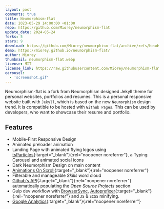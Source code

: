 ```yaml
---
layout: post
comments: true
title: Neumorphism-flat
date: 2023-05-29 14:00:00 +01:00
repo: https://github.com/Miorey/neumorphism-flat
update_date: 2024-05-24
forks: 5
stars: 9
download: https://github.com/Miorey/neumorphism-flat/archive/refs/heads/master.zip
demo: https://miorey.github.io/neumorphism-flat/
author: Miorey
thumbnail: neumorphism-flat.webp
license: MIT
license_link: https://raw.githubusercontent.com/Miorey/neumorphism-flat/master/LICENSE
carousel:
  - 'screenshot.gif'
---
```


Neumorphism-flat is a fork from Neumorphism designed Jekyll theme for personal websites, portfolios and resumes.
This is a personal responsive website built with `Jekyll`, which is based on the new `Neumorphism` design trend. It is compatible to be hosted with `Github Pages`. This can be used by developers, who want to showcase their resume and portfolio.

## Features

* Mobile-First Responsive Design
* Animated preloader animation
* Landing Page with animated flying logos using [tsParticles](https://particles.js.org/){:target="_blank"}{:rel="noopener noreferrer"}, a Typing Carousel and animated social icons
* Dark Neumorphism Design on main content
* [Animations On Scroll](https://michalsnik.github.io/aos/){:target="_blank"}{:rel="noopener noreferrer"}
* Filterable and manageable *Skills* word cloud
* [Github's API](https://developer.github.com/v3/){:target="_blank"}{:rel="noopener noreferrer"} automatically populating the *Open Source Projects* section
* Gulp dev workflow with [BrowserSync](https://browsersync.io/), [Autoprefixer](https://autoprefixer.github.io/){:target="_blank"}{:rel="noopener noreferrer"} and `JS` & `SCSS` minifying.
* [Google Analytics](https://analytics.google.com/){:target="_blank"}{:rel="noopener noreferrer"}
  